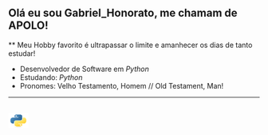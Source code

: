 ## Olá eu sou Gabriel_Honorato, me chamam de APOLO!

** Meu Hobby favorito é ultrapassar o limite e amanhecer os dias de tanto estudar!

- Desenvolvedor de Software em *Python*
- Estudando: *Python*
- Pronomes: Velho Testamento, Homem // Old Testament, Man!
________________________________________________________________________________
<div style="display: inline_block"><br>
  <img align="center" alt="Apolo-Mk7" height="30" width="40" src="https://raw.githubusercontent.com/devicons/devicon/master/icons/python/python-original.svg">
</div>
